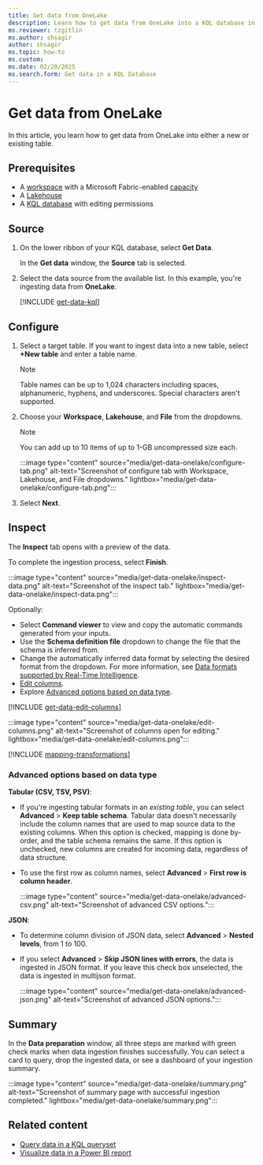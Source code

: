 ```yaml
---
title: Get data from OneLake
description: Learn how to get data from OneLake into a KQL database in Real-Time Intelligence.
ms.reviewer: tzgitlin
ms.author: shsagir
author: shsagir
ms.topic: how-to
ms.custom:
ms.date: 02/20/2025
ms.search.form: Get data in a KQL Database
---
```


# Get data from OneLake

In this article, you learn how to get data from OneLake into either a new or existing table.

## Prerequisites

* A [workspace](../fundamentals/create-workspaces.md) with a Microsoft Fabric-enabled [capacity](../enterprise/licenses.md#capacity)
* A [Lakehouse](../data-engineering/create-lakehouse.md)
* A [KQL database](create-database.md) with editing permissions

## Source

1. On the lower ribbon of your KQL database, select **Get Data**.

    In the **Get data** window, the **Source** tab is selected.

1. Select the data source from the available list. In this example, you're ingesting data from **OneLake**.

    [!INCLUDE [get-data-kql](includes/get-data-kql.md)]

## Configure

1. Select a target table. If you want to ingest data into a new table, select **+New table** and enter a table name.

    > [!NOTE]
    > Table names can be up to 1,024 characters including spaces, alphanumeric, hyphens, and underscores. Special characters aren't supported.

1. Choose your **Workspace**, **Lakehouse**, and **File** from the dropdowns.

    > [!NOTE]
    > You can add up to 10 items of up to 1-GB uncompressed size each.

    :::image type="content" source="media/get-data-onelake/configure-tab.png" alt-text="Screenshot of configure tab with Workspace, Lakehouse, and File dropdowns." lightbox="media/get-data-onelake/configure-tab.png":::

1. Select **Next**.

## Inspect

The **Inspect** tab opens with a preview of the data.

To complete the ingestion process, select **Finish**.

:::image type="content" source="media/get-data-onelake/inspect-data.png" alt-text="Screenshot of the inspect tab." lightbox="media/get-data-onelake/inspect-data.png":::

Optionally:

* Select **Command viewer** to view and copy the automatic commands generated from your inputs.
* Use the **Schema definition file** dropdown to change the file that the schema is inferred from.
* Change the automatically inferred data format by selecting the desired format from the dropdown. For more information, see [Data formats supported by Real-Time Intelligence](ingestion-supported-formats.md).
* [Edit columns](#edit-columns).
* Explore [Advanced options based on data type](#advanced-options-based-on-data-type).

[!INCLUDE [get-data-edit-columns](includes/get-data-edit-columns.md)]

:::image type="content" source="media/get-data-onelake/edit-columns.png" alt-text="Screenshot of columns open for editing." lightbox="media/get-data-onelake/edit-columns.png":::

[!INCLUDE [mapping-transformations](includes/mapping-transformations.md)]

### Advanced options based on data type

**Tabular (CSV, TSV, PSV)**:

* If you're ingesting tabular formats in an *existing table*, you can select **Advanced** > **Keep table schema**. Tabular data doesn't necessarily include the column names that are used to map source data to the existing columns. When this option is checked, mapping is done by-order, and the table schema remains the same. If this option is unchecked, new columns are created for incoming data, regardless of data structure.
* To use the first row as column names, select  **Advanced** > **First row is column header**.

    :::image type="content" source="media/get-data-onelake/advanced-csv.png" alt-text="Screenshot of advanced CSV options.":::

**JSON**:

* To determine column division of JSON data, select **Advanced** > **Nested levels**, from 1 to 100.
* If you select **Advanced** > **Skip JSON lines with errors**, the data is ingested in JSON format. If you leave this check box unselected, the data is ingested in multijson format.

    :::image type="content" source="media/get-data-onelake/advanced-json.png" alt-text="Screenshot of advanced JSON options.":::

## Summary

In the **Data preparation** window, all three steps are marked with green check marks when data ingestion finishes successfully. You can select a card to query, drop the ingested data, or see a dashboard of your ingestion summary.

:::image type="content" source="media/get-data-onelake/summary.png" alt-text="Screenshot of summary page with successful ingestion completed." lightbox="media/get-data-onelake/summary.png":::

## Related content

* [Query data in a KQL queryset](kusto-query-set.md)
* [Visualize data in a Power BI report](create-powerbi-report.md)
